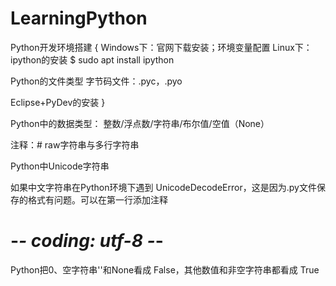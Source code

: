 # LearningPython
Python开发环境搭建
{
Windows下：官网下载安装；环境变量配置
Linux下：ipython的安装
$ sudo apt install ipython

Python的文件类型
字节码文件：.pyc，.pyo

Eclipse+PyDev的安装
}

Python中的数据类型：
整数/浮点数/字符串/布尔值/空值（None）

注释：#
raw字符串与多行字符串

Python中Unicode字符串

如果中文字符串在Python环境下遇到 UnicodeDecodeError，这是因为.py文件保存的格式有问题。可以在第一行添加注释
# -*- coding: utf-8 -*-

Python把0、空字符串''和None看成 False，其他数值和非空字符串都看成 True
